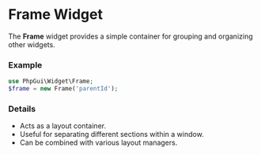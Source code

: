 # Frame Widget

The **Frame** widget provides a simple container for grouping and organizing other widgets.

### Example
```php
use PhpGui\Widget\Frame;
$frame = new Frame('parentId');
```

### Details
- Acts as a layout container.
- Useful for separating different sections within a window.
- Can be combined with various layout managers.
